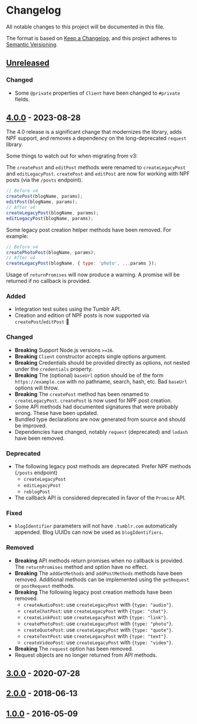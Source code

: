 # Changelog

All notable changes to this project will be documented in this file.

The format is based on [Keep a Changelog](https://keepachangelog.com/en/1.1.0/), and this project
adheres to [Semantic Versioning](https://semver.org/spec/v2.0.0.html).

## [Unreleased]

### Changed

- Some `@private` properties of `Client` have been changed to `#private` fields.

## [4.0.0] - 2023-08-28

The 4.0 release is a significant change that modernizes the library, adds NPF support, and removes a
dependency on the long-deprecated `request` library.

Some things to watch out for when migrating from v3:

The `createPost` and `editPost` methods were renamed to `createLegacyPost` and `editLegacyPost`.
`createPost` and `editPost` are now for working with NPF posts (via the `/posts` endpoint).

```js
// Before v4
createPost(blogName, params);
editPost(blogName, params);
// After v4
createLegacyPost(blogName, params);
editLegacyPost(blogName, params);
```

Some legacy post creation helper methods have been removed. For example:

```js
// Before v4
createPhotoPost(blogName, params);
// After v4
createLegacyPost(blogName, { type: 'photo', ...params });
```

Usage of `returnPromises` will now produce a warning. A promise will be returned if no callback is
provided.

### Added

- Integration test suites using the Tumblr API.
- Creation and edition of NPF posts is now supported via `createPost`/`editPost` 🎉

### Changed

- **Breaking** Support Node.js versions `>=16`.
- **Breaking** `Client` constructor accepts single options argument.
- **Breaking** Credentials should be provided directly as options, not nested under the
  `credentials` property.
- **Breaking** The (optional) `baseUrl` option should be of the form `https://example.com` with no
  pathname, search, hash, etc. Bad `baseUrl` options will throw.
- **Breaking** The `createPost` method has been renamed to `createLegacyPost`. `createPost` is now
  used for NPF post creation.
- Some API methods had documented signatures that were probably wrong. These have been updated.
- Bundled type declarations are now generated from source and should be improved.
- Dependencies have changed, notably `request` (deprecated) and `lodash` have been removed.

### Deprecated

- The following legacy post methods are deprecated. Prefer NPF methods (`/posts` endpoint)
  - `createLegacyPost`
  - `editLegacyPost`
  - `reblogPost`
- The callback API is considered deprecated in favor of the `Promise` API.

### Fixed

- `blogIdentifier` parameters will not have `.tumblr.com` automatically appended. Blog UUIDs can now
  be used as `blogIdentifiers`.

### Removed

- **Breaking** API methods return promises when no callback is provided. The `returnPromises` method
  and option have no effect.
- **Breaking** The `addGetMethods` and `addPostMethods` methods have been removed. Additional
  methods can be implemented using the `getRequest` or `postRequest` methods.
- **Breaking** The following legacy post creation methods have been removed.
  - `createAudioPost`: use `createLegacyPost` with `{type: "audio"}`.
  - `createChatPost`: use `createLegacyPost` with `{type: "chat"}`.
  - `createLinkPost`: use `createLegacyPost` with `{type: "link"}`.
  - `createPhotoPost`: use `createLegacyPost` with `{type: "photo"}`.
  - `createQuotePost`: use `createLegacyPost` with `{type: "quote"}`.
  - `createTextPost`: use `createLegacyPost` with `{type: "text"}`.
  - `createVideoPost`: use `createLegacyPost` with `{type: "video"}`.
- **Breaking** The `request` option has been removed.
- Request objects are no longer returned from API methods.

## [3.0.0] - 2020-07-28

## [2.0.0] - 2018-06-13

## [1.0.0] - 2016-05-09

[unreleased]: https://github.com/tumblr/tumblr.js/compare/v4.0.0...HEAD
[4.0.0]: https://github.com/tumblr/tumblr.js/releases/tag/v4.0.0
[3.0.0]: https://github.com/tumblr/tumblr.js/releases/tag/v3.0.0
[2.0.0]: https://github.com/tumblr/tumblr.js/releases/tag/2.0.0
[1.0.0]: https://github.com/tumblr/tumblr.js/releases/tag/1.0.0
